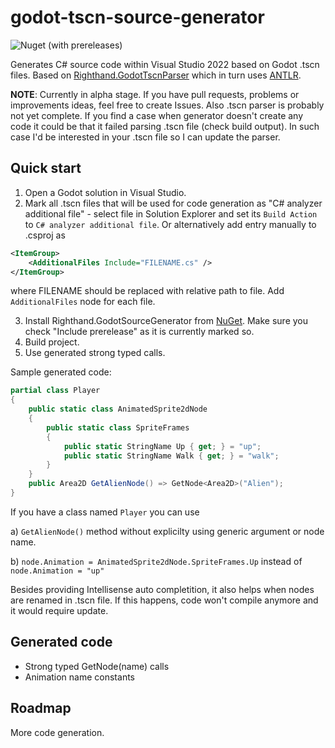 # godot-tscn-source-generator

![Nuget (with prereleases)](https://img.shields.io/nuget/vpre/Righthand.GodotSourceGenerator)

Generates C# source code within Visual Studio 2022 based on Godot .tscn files.
Based on [Righthand.GodotTscnParser](https://github.com/MihaMarkic/godot-tscn-parser) which in turn uses [ANTLR](https://www.antlr.org/).

**NOTE**: Currently in alpha stage. If you have pull requests, problems or improvements ideas, feel free to create Issues.
Also .tscn parser is probably not yet complete. If you find a case when generator doesn't create any code it could be that it failed parsing .tscn file (check build output).
In such case I'd be interested in your .tscn file so I can update the parser.

## Quick start

1. Open a Godot solution in Visual Studio.
2. Mark all .tscn files that will be used for code generation as "C# analyzer additional file" - 
select file in Solution Explorer and set its `Build Action` to `C# analyzer additional file`.
Or alternatively add entry manually to .csproj as 
```xml
<ItemGroup>
	<AdditionalFiles Include="FILENAME.cs" />
</ItemGroup>
```
where FILENAME should be replaced with relative path to file. Add `AdditionalFiles` node for each file.

3. Install Righthand.GodotSourceGenerator from [NuGet](https://www.nuget.org/packages/Righthand.GodotSourceGenerator/).
Make sure you check "Include prerelease" as it is currently marked so.
4. Build project.
5. Use generated strong typed calls.

Sample generated code:
```csharp
partial class Player
{
	public static class AnimatedSprite2dNode
	{
		public static class SpriteFrames
		{
			public static StringName Up { get; } = "up";
			public static StringName Walk { get; } = "walk";
		}
	}
	public Area2D GetAlienNode() => GetNode<Area2D>("Alien");
}
```
If you have a class named `Player` you can use 

a) `GetAlienNode()` method without explicilty using generic argument or node name.

b) `node.Animation = AnimatedSprite2dNode.SpriteFrames.Up` instead of `node.Animation = "up"`

Besides providing Intellisense auto completition, it also helps when nodes are renamed in .tscn file.
If this happens, code won't compile anymore and it would require update.

## Generated code

* Strong typed GetNode<T>(name) calls
* Animation name constants

## Roadmap

More code generation.